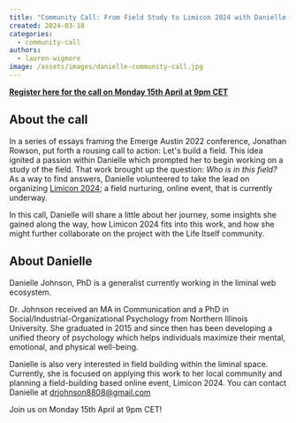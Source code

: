 ```yaml
---
title: "Community Call: From Field Study to Limicon 2024 with Danielle Johnson"
created: 2024-03-18
categories:
  - community-call
authors:
  - lauren-wigmore
image: /assets/images/danielle-community-call.jpg
---
```

**[Register here for the call on Monday 15th April at 9pm CET](https://us02web.zoom.us/meeting/register/tZIlcumgqDgpHNCJXkgrbVZLcZyMjEaqBskc)**

## About the call

In a series of essays framing the Emerge Austin 2022 conference, Jonathan Rowson, put forth a rousing call to action: Let's build a field. This idea ignited a passion within Danielle which prompted her to begin working on a study of the field. That work brought up the question: _Who is in this field?_ As a way to find answers, Danielle volunteered to take the lead on organizing [Limicon 2024](https://www.limicon2024.com); a field nurturing, online event, that is currently underway. 

In this call, Danielle will share a little about her journey, some insights she gained along the way, how Limicon 2024 fits into this work, and how she might further collaborate on the project with the Life Itself community.

## About Danielle

Danielle Johnson, PhD is a generalist currently working in the liminal web ecosystem. 

Dr. Johnson received an MA in Communication and a PhD in Social/Industrial-Organizational Psychology from Northern Illinois University. She graduated in 2015 and since then has been developing a unified theory of psychology which helps individuals maximize their mental, emotional, and physical well-being. 

Danielle is also very interested in field building within the liminal space. Currently, she is focused on applying this work to her local community and planning a field-building based online event, Limicon 2024. You can contact Danielle at drjohnson8808@gmail.com

Join us on Monday 15th April at 9pm CET!